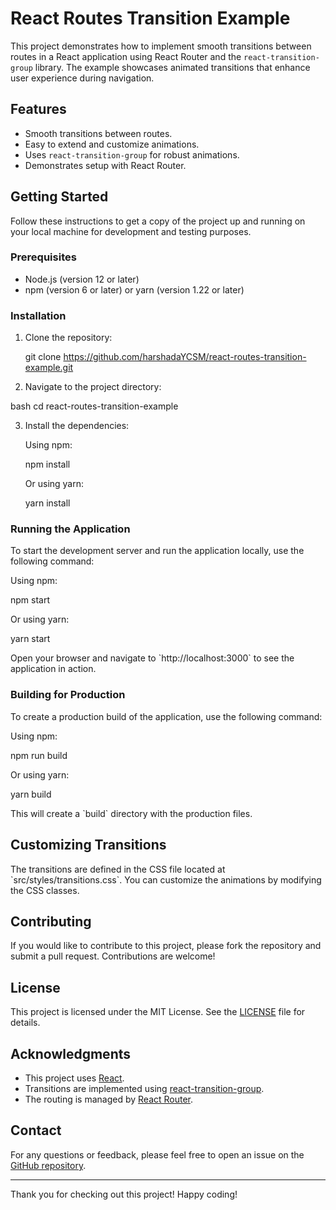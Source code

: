 
# React Routes Transition Example

This project demonstrates how to implement smooth transitions between routes in a React application using React Router and the `react-transition-group` library. The example showcases animated transitions that enhance user experience during navigation.

## Features

- Smooth transitions between routes.
- Easy to extend and customize animations.
- Uses `react-transition-group` for robust animations.
- Demonstrates setup with React Router.

## Getting Started

Follow these instructions to get a copy of the project up and running on your local machine for development and testing purposes.

### Prerequisites

- Node.js (version 12 or later)
- npm (version 6 or later) or yarn (version 1.22 or later)

### Installation

1. Clone the repository:

   git clone https://github.com/harshadaYCSM/react-routes-transition-example.git

2. Navigate to the project directory:

  bash
   cd react-routes-transition-example
   

3. Install the dependencies:

   Using npm:

   npm install

   Or using yarn:

   yarn install

### Running the Application

To start the development server and run the application locally, use the following command:

Using npm:

npm start

Or using yarn:

yarn start

Open your browser and navigate to \`http://localhost:3000\` to see the application in action.

### Building for Production

To create a production build of the application, use the following command:

Using npm:

npm run build

Or using yarn:

yarn build

This will create a \`build\` directory with the production files.



## Customizing Transitions

The transitions are defined in the CSS file located at \`src/styles/transitions.css\`. You can customize the animations by modifying the CSS classes.

## Contributing

If you would like to contribute to this project, please fork the repository and submit a pull request. Contributions are welcome!

## License

This project is licensed under the MIT License. See the [LICENSE](LICENSE) file for details.

## Acknowledgments

- This project uses [React](https://reactjs.org/).
- Transitions are implemented using [react-transition-group](https://reactcommunity.org/react-transition-group/).
- The routing is managed by [React Router](https://reactrouter.com/).

## Contact

For any questions or feedback, please feel free to open an issue on the [GitHub repository](https://github.com/harshadaYCSM/react-routes-transition-example).

---

Thank you for checking out this project! Happy coding!
